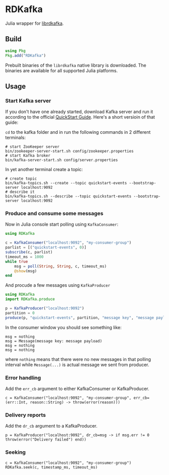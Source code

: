 # RDKafka

Julia wrapper for [librdkafka](https://github.com/edenhill/librdkafka).

## Build

```julia
using Pkg
Pkg.add("RDKafka")
```

Prebuilt binaries of the `librdkafka` native library is downloaded. The binaries are available for all supported Julia platforms. 

## Usage

### Start Kafka server

If you don't have one already started, download Kafka server and run it according to the official [QuickStart Guide](https://kafka.apache.org/quickstart). Here's a short versioin of that guide:

`cd` to the kafka folder and in run the following commands in 2 different terminals:

```
# start ZooKeeper server
bin/zookeeper-server-start.sh config/zookeeper.properties
# start Kafka broker
bin/kafka-server-start.sh config/server.properties
```

In yet another terminal create a topic:

```
# create topic
bin/kafka-topics.sh --create --topic quickstart-events --bootstrap-server localhost:9092
# describe it
bin/kafka-topics.sh --describe --topic quickstart-events --bootstrap-server localhost:9092
```

### Produce and consume some messages

Now in Julia console start polling using `KafkaConsumer`:

```julia
using RDKafka

c = KafkaConsumer("localhost:9092", "my-consumer-group")
parlist = [("quickstart-events", 0)]
subscribe(c, parlist)
timeout_ms = 1000
while true
    msg = poll(String, String, c, timeout_ms)
    @show(msg)
end
```

And procude a few messages using `KafkaProducer`

```julia
using RDKafka
import RDKafka.produce

p = KafkaProducer("localhost:9092")
partition = 0
produce(p, "quickstart-events", partition, "message key", "message payload")
```

In the consumer window you should see something like:

```
msg = nothing
msg = Message(message key: message payload)
msg = nothing
msg = nothing
```
where `nothing` means that there were no new messages in that polling interval while `Message(...)` is actual message we sent from producer.

### Error handling

Add the `err_cb` argument to either KafkaConsumer or KafkaProducer.

```
c = KafkaConsumer("localhost:9092", "my-consumer-group", err_cb=(err::Int, reason::String) -> throw(error(reason)))
```

### Delivery reports

Add the `dr_cb` argument to a KafkaProducer.

```
p = KafkaProducer("localhost:9092", dr_cb=msg -> if msg.err != 0 throw(error("Delivery failed") end))
```

### Seeking

```
c = KafkaConsumer("localhost:9092", "my-consumer-group")
RDKafka.seek(c, timestamp_ms, timeout_ms)
```


